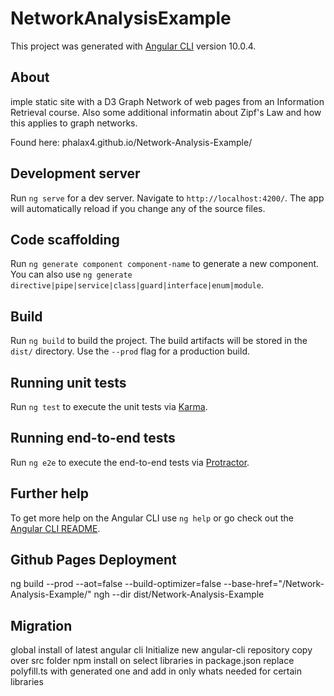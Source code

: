 # NetworkAnalysisExample

This project was generated with [Angular CLI](https://github.com/angular/angular-cli) version 10.0.4.

## About

imple static site with a D3 Graph Network of web pages from an Information Retrieval course. Also some additional informatin about Zipf's Law and how this applies to graph networks.

Found here: phalax4.github.io/Network-Analysis-Example/

## Development server

Run `ng serve` for a dev server. Navigate to `http://localhost:4200/`. The app will automatically reload if you change any of the source files.

## Code scaffolding

Run `ng generate component component-name` to generate a new component. You can also use `ng generate directive|pipe|service|class|guard|interface|enum|module`.

## Build

Run `ng build` to build the project. The build artifacts will be stored in the `dist/` directory. Use the `--prod` flag for a production build.

## Running unit tests

Run `ng test` to execute the unit tests via [Karma](https://karma-runner.github.io).

## Running end-to-end tests

Run `ng e2e` to execute the end-to-end tests via [Protractor](http://www.protractortest.org/).

## Further help

To get more help on the Angular CLI use `ng help` or go check out the [Angular CLI README](https://github.com/angular/angular-cli/blob/master/README.md).

## Github Pages Deployment

ng build --prod --aot=false --build-optimizer=false --base-href="/Network-Analysis-Example/"
ngh --dir dist/Network-Analysis-Example

## Migration
global install of latest angular cli
Initialize new angular-cli repository
copy over src folder
npm install on select libraries in package.json
replace polyfill.ts with generated one and add in only whats needed for certain libraries